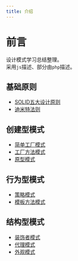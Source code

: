```yaml
---
title: 介绍
---
```

# 前言
设计模式学习总结整理。  
采用`js`描述、部分由`php`描述。

## 基础原则
* [SOLID五大设计原则](./solid.md)
* [迪米特法则](./迪米特法则.md)

## 创建型模式
* [简单工厂模式](./简单工厂模式.md)
* [工厂方法模式](./工厂方法模式.md)
* [原型模式](./原型模式.md)

## 行为型模式
* [策略模式](./策略模式.md)
* [模板方法模式](./模板方法模式.md)

## 结构型模式
* [装饰者模式](./装饰者模式.md)
* [代理模式](./代理模式.md)
* [外观模式](./外观模式.md)